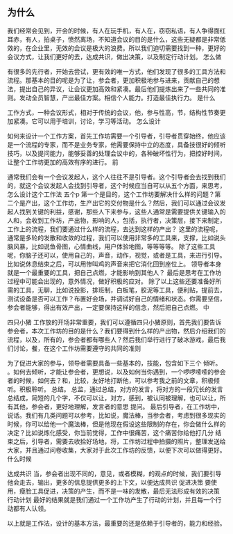 ## 为什么
我们经常会见到，开会的时候，有人在玩手机，有人在，窃窃私语，有人争得面红耳赤，有人，拍桌子，愤然离场，不知道会议的目的是什么，这些无疑都是非常低效的，在企业里，无效的会议是极大的浪费。所以我们迫切需要找到一种，更好的会议方式，让我们更好的去，达成共识，做出决策，以及制定行动计划。
怎么做

有很多的先行者，开始去尝试，更有效的唯一方式，他们发现了很多的工具方法和流程。那基本的目的呢是为了让，参会者，更加积极地参与进来，贡献自己的想法，提出自己的异议，让会议更加高效和紧凑。最后他们提炼出来了一些共同的准则。发动全员智慧，产出最佳方案。相信个人能力。打造最佳执行力。
是什么

工作方式，一种会议形式，相对于传统的会议，他，参与性高，节，结构性节奏更加紧凑。它可以用于培训，讨论，学习等活动。
怎么设计

如何来设计一个工作方案，首先工作坊需要一个引导者，引导者贯穿始终，他应该是一个流程的专家，而不是业务专家，他需要保持中立的态度，具备技很好的倾听技巧，以及提问能力，能够妥善的处理会议中的，各种破坏性行为，把控好时间，让整个工作坊更加的高效有序的进行。
前

通常我们会有一个会议发起人，这个人往往不是引导者。这个引导者会去找到我们的，就这个会议发起人会找到引导者，这个时候应当自可以从五个方面，来思考，怎么设计这个工作法
五个p
第一个是目的，这个工作坊要解决什么样的问题？第二个是产出，这个工作坊，生产出它的交付物是什么？然后，我们可以通过会议发起人找到关键的利益，感谢，那些人下来参与，这些人通常是需要提供关键输入的人和，会收到工作坊，产出物，影响的人，包括，执行者，决策层，接下来制定，工作上的流程，我们要通过什么样的流程，去达到这样的产出？
这里的流程呢，通常是多轮的发散和收敛的过程，我们可以使用非常多的工具来，支撑，比如说头脑风暴，比如说鱼骨图，心情曲线，用户体验地图，等等等等。
除了这些工具呢，你脑子还可以，使用自己的，声音，动作，视觉，或者是工具，来进行引导。
比如说休息结束之后，可以用惨叫鸡的声音来把它消化回到座位上。
领导者本身就是一个最重要的工具，把自己点燃，才能影响到其他人？
最后是思考在工作坊过程中可能会出现的，意外情况，做好积极的应对。
除了以上这些还要准备好所需的工具，无聊，比如说投影，排班制，白板笔，胶泥等工具，便利贴，提前去，测试设备是否可以工作？布置好会场，并调试好自己的情绪和状态。你需要坚信，参会者能够，得出有效产出，一定要保持这样的信念，然后把自己点燃。
中

四只小猪
工作放的开场非常重要，我们可以遵循四只小猪原则，首先我们要告诉参会者，本次工作坊的目的是什么？我们要得到什么样的产出物，然后介绍我们的流程，以及，所有的，参会者都有哪些人？然后我们举行进行了破冰游戏，最后我们讨论，餐，在这个工作坊需要遵守的共同的准则

为了促进大家的参与，领导者需要具备一些基本的，技能，包含如下三个
倾听。
。如何去倾听，才能让参会者，更想说，以及如何当你遇到，一个啰啰嗦嗦的参会者的时候，如何去？和，比较，友好地打断他，可以参考我之前的文章，积极倾听。积极聆听。
总结。
总监，通过总结，对方的发言，将对方的一段冗长的发言总结成，简短的几个字，不仅可以让，对方，感到，被认同被理解，也可以让，所有其他，参会者，更好地理解，发言者的意思
提问。
最后引导者，在工作坊中，说话。我们有几类问题可以参考，比如说，魔法棒，当参会者，考虑到很多现实的时候，你可以给他一个魔法棒，但是他现在假设这些限制的存在，你会做什么样的决定？比如说炼化感受，你当前觉得，工作中很痛苦，这个痛苦你给他打几分
结束之后，引导者，需要去收拾好场地，将，工作坊过程中拍摄的照片，整理发送给大家，并且通过问卷收集，大家对于此次工作坊的反馈，以便下次可以做得更好。
什么时候

达成共识
当，参会者出现不同的，意见，或者模糊，的观点的时候，我们要引导他会走去，输出，更多的信息提供更多的上下文，以便达成共识
促进决策
要使用，瘦脸工具促进，决策的产生，而不是一味的发散，最后无法形成有效的决策
行动计划
最好的结果就是我们通过一个工作坊产生了行动的计划，并且每一个行动都有人认领。

以上就是工作法，设计的基本方法，最重要的还是依赖于引导者的，能力和经验。